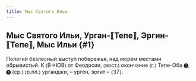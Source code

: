```yaml
---
title: Мыс Святого Ильи
---
```

## Мыс Святого Ильи, Урган-⟦Тепе⟧, Эргин-⟦Тепе⟧, Мыс Ильи {#1}

Пологий безлесный выступ побережья, над морем местами обрывистый. К ⦅В→ЮВ⦆ от Феодосии, ⦅вост.⦆ окончание ⦅г.⦆ Тепе-Оба ❷, ❸ ⦅ср.⦆ ⦅р.пл.⦆ урганджи, – урген, эргит – ⦃З7⦄.
